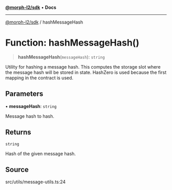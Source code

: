 [**@morph-l2/sdk**](../README.md) • **Docs**

***

[@morph-l2/sdk](../globals.md) / hashMessageHash

# Function: hashMessageHash()

> **hashMessageHash**(`messageHash`): `string`

Utility for hashing a message hash. This computes the storage slot
where the message hash will be stored in state. HashZero is used
because the first mapping in the contract is used.

## Parameters

• **messageHash**: `string`

Message hash to hash.

## Returns

`string`

Hash of the given message hash.

## Source

src/utils/message-utils.ts:24
